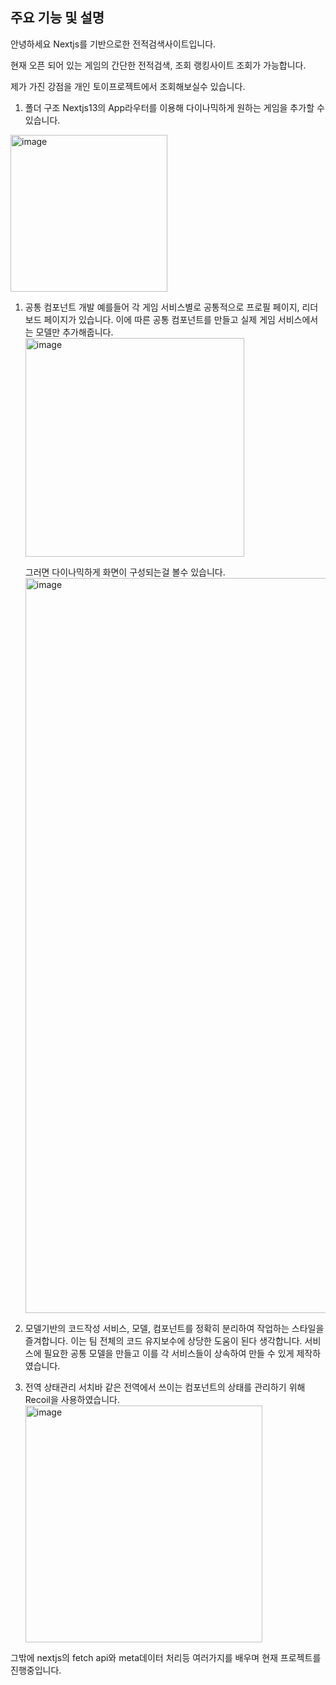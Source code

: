 ## 주요 기능 및 설명
안녕하세요 Nextjs를 기반으로한 전적검색사이트입니다.

현재 오픈 되어 있는 게임의 간단한 전적검색, 조회 랭킹사이트 조회가 가능합니다.

제가 가진 강점을 개인 토이프로젝트에서 조회해보실수 있습니다.

1. 폴더 구조 Nextjs13의 App라우터를 이용해 다이나믹하게 원하는 게임을 추가할 수 있습니다.
<img width="251" alt="image" src="https://github.com/oasis345/Records-search/assets/51695127/75c0c203-4c95-4eee-a46a-c850f2596baa">


1. 공통 컴포넌트 개발
   예를들어 각 게임 서비스별로 공통적으로 프로필 페이지, 리더보드 페이지가 있습니다.
   이에 따른 공통 컴포넌트를 만들고 실제 게임 서비스에서는 모델만 추가해줍니다.
   <img width="350" alt="image" src="https://github.com/oasis345/Records-search/assets/51695127/07d9cfb1-d7da-4a9c-9bcf-0dab29f0a356">

   그러면 다이나믹하게 화면이 구성되는걸 볼수 있습니다.
   <img width="1176" alt="image" src="https://github.com/oasis345/Records-search/assets/51695127/f0d06370-6498-419d-906d-4fb043689fd9">

2. 모델기반의 코드작성
   서비스, 모델, 컴포넌트를 정확히 분리하여 작업하는 스타일을 즐겨합니다. 이는 팀 전체의 코드 유지보수에 상당한 도움이 된다 생각합니다.
   서비스에 필요한 공통 모델을 만들고 이를 각 서비스들이 상속하여 만들 수 있게 제작하였습니다. 

3. 전역 상태관리
   서치바 같은 전역에서 쓰이는 컴포넌트의 상태를 관리하기 위해 Recoil을 사용하였습니다.
   <img width="379" alt="image" src="https://github.com/oasis345/Records-search/assets/51695127/2ccf6109-b4e1-49eb-9d2b-7d0c27314d78">

그밖에 nextjs의 fetch api와 meta데이터 처리등 여러가지를 배우며 현재 프로젝트를 진행중입니다.
   


